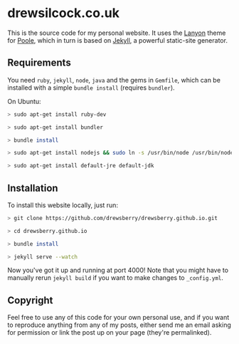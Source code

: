 drewsilcock.co.uk
=================

This is the source code for my personal website. It uses the [Lanyon](lanyon.getpoole.com) theme for [Poole](getpoole.com), which in turn is based on [Jekyll](jekyllrb.com), a powerful static-site generator.

Requirements
------------

You need `ruby`, `jekyll`, `node`, `java` and the gems in `Gemfile`, which can be installed with a simple `bundle install` (requires `bundler`).

On Ubuntu:

```bash
> sudo apt-get install ruby-dev

> sudo apt-get install bundler

> bundle install

> sudo apt-get install nodejs && sudo ln -s /usr/bin/node /usr/bin/nodejs

> sudo apt-get install default-jre default-jdk
```

Installation
------------

To install this website locally, just run:

```bash
> git clone https://github.com/drewsberry/drewsberry.github.io.git

> cd drewsberry.github.io

> bundle install

> jekyll serve --watch
```

Now you've got it up and running at port 4000! Note that you might have to manually rerun `jekyll build` if you want to make changes to `_config.yml`.

Copyright
---------

Feel free to use any of this code for your own personal use, and if you want to reproduce anything from any of my posts, either send me an email asking for permission or link the post up on your page (they're permalinked).
